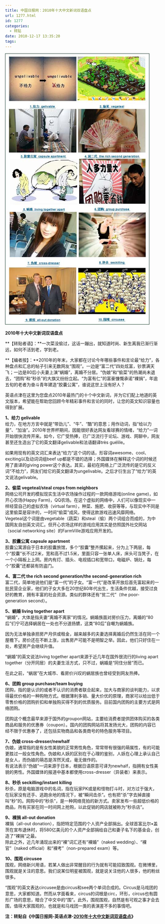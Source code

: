 ```yaml
---
title: 中国日报网：2010年十大中文新词双语盘点
url: 1277.html
id: 1277
categories:
  - 转贴
date: 2010-12-17 13:35:20
tags:
---
```


![](/images/attachments/month_1012/220101217132750.jpg)  
  

**2010年十大中文新词双语盘点**

  
**【转贴者语】：**一次菜没偷过，这话一蹦出，就知道时尚、新生离我已渐行渐远，如何不活到老，学到老。  
  
**【编者按】：**2010年的年末，大家都在讨论今年哪些事件和言论最“给力”，各种盘点和汇总的帖子引来无数网友“围观”。一边是“富二代”四处炫富，钞票满天飞；一边是80后小夫妻上演“蜗婚”，离婚不分居。“伪娘”和“偷菜”的热潮尚未退去，“团购”和“秒杀”的大旗又纷纷立起。“为富有仁”的富豪慷慨承诺“裸捐”，年逾五旬的老者为奋斗青年建造“胶囊公寓”，谁说这世上没有好人？  
  
英语点津在这里为您盘点2010年最热门的十个中文新词，并为它们配上地道的英文版本，希望能在帮助您回顾今年精彩事件和言论的同时，让您的英文知识容量也得到扩展。  
  
**1、给力 gelivable**  
给力，在地方方言中就是“带劲儿”、“牛”、“酷”的意思；用作动词，指“给以力量”、“加油”。2010年世界杯期间，因能很好表达网友看球赛的情绪，“给力”一词开始很快流传开来。如今，它广受热捧，已广泛流行于论坛、游戏、网聊中，网友甚至还生造出了它的英文翻译gelivable和法语翻译très guélile。  
  
如果用现有的英文词汇来表达“给力”这个词的话，形容词awesome、cool、exciting以及动词词组beef up都是不错的选择；外国媒体在解释这个词的时候还用了直译的giving power这个表达。其实，最初在网络上广泛流传的是它的反义词“不给力”，网友们给它的英文翻译为ungelivable。之后才衍生出了“给力”的英文说法gelivable。  
  
**2、偷菜 vegeteal/steal crops from neighbors**  
网络公司开发的模拟现实生活中农场操作过程的一款网络游戏(online game)，如开心农场(Happy Farm)，QQ农场。在这个虚拟的网络中，人们可以像现实中一样经营自己的虚拟农场（virtual farm），种菜、施肥、收获等等，与现实中不同是这里偷菜是容许的，一时间“偷菜”成风，使得这款游戏迅速风靡网络。  
Vegeteal这个词是由vegetable（蔬菜）和steal（偷）两个词组合而成的，为中国网友自创英文词汇。但开心农场这样的游戏应用其实是仿照国外社交网站（social networking site）的FarmVille游戏应用开发的。  
  
**3、胶囊公寓 capsule apartment**  
胶囊公寓源自于日本的胶囊旅馆，多个“胶囊”整齐摞起来，分为上下两层，每个“胶囊”长不过2米，宽和高不过1.5米，里面只容一张单人床，床头可当凳子，在一个小隔板上上网。房内有灯、插头、电视插口和宽带口，电磁炉、锅灶，每个“胶囊”还都装有防盗门。  
  
**4、富二代 the rich second generation/the second-generation rich**  
富二代，简单地说他们是“富一代”的子女。“富一代”是改革开放后首先富起来的一批民营企业家，他们的子女大多在20世纪80年代出生，生活条件优越，接受过良好的教育，拥有丰富的社会资源。类似的群体还有“贫二代”（the poor-generation second）。  
  
**5、蜗婚 living together apart**  
“蜗婚”，大体是指夫妻“离婚不离家”的情况。蜗婚族面对房价压力，离婚的“80后”们宁可选择蜗居在一处也不分道扬镳，这类“80后”自嘲为蜗婚族。  
  
因为无法单独承担房产月供或租金，越来越多的夫妻选择离婚后仍然生活在同一个屋檐下。房价还在不断上涨，出售房产可能不是明智之举。因此，他们只好住在一处，希望房产会继续升值。  
  
“蜗婚”的英文说法living together apart来源于近几年在国外很流行的living apart together（分开同居）的夫妻生活方式，只不过，蜗婚是“同住分居”而已。  
  
在此之前，“蜗居”在大城市、看房价兴叹的蜗居族也曾经受到网友热捧。  
  
**6、团购 group purchase/team buying**  
团购，指的是认识的或者不认识的消费者联合起来，加大与商家的谈判能力，以求得最优价格的一种购物方式。根据薄利多销、量大价优的原理，商家可以给出低于零售价格的团购折扣和单独购买得不到的优质服务。目前国内团购的主要方式是网络团购。  
  
团购这个概念最早来源于国外的groupon网站，主要给消费者提供团体购买的各类商品和服务的优惠券（coupon）。国内的团购网站将其发扬光大，团购的内容已经不限于优惠券了，还包括实物商品和各类商号的特色服务等项目。  
  
**7、伪娘 cross-dresser/newhalf**  
伪娘，通常指的是有女性美貌的正常男性角色，常常带有很强的萌属性，有的可能更胜过一般女性角色。伪娘和人妖的区别在于心理的鉴别，人妖在心理上承认自己是女人，而伪娘的萌态是浑然天成，毫无做作的。  
有说法表示“伪娘”一词来源于日本，根据日语原意可译为newhalf，指拥有女性美貌的男性。外国媒体的报道中基本都使用cross-dresser（异装者）来表示。  
  
**8、秒杀 seckilling/instant killing**  
秒杀，原是电脑游戏中的名词，指在玩家PK或是和怪物打斗时，对方过于强大，在玩家没有还手、逃跑余地的情况下，被“瞬间击杀”。也有把“杀”字去掉直接叫“秒”的。网购中的“秒杀”，是一种网络竞拍的新方式。卖家发布一些超低价格的商品，所有买家在同一时间网上抢购，以此促销的网店就被称为“秒杀店”。  
  
**9、裸捐 all-out donation**  
裸捐（all-out donation），指把特定范围的个人资产全部捐出。全球首富比尔•盖茨在宣布退休时，将580亿美元的个人资产全部捐给自己和妻子名下的基金会，创造了“裸捐”之最。  
除此之外，近几年涌现出来的“裸”词汇还有“裸婚”（naked wedding）、“裸官”（naked official）和“裸考”（non-prepared exam）等。  
  
**10、围观 circusee**  
围观，网络新兴用语，若某人做出非常醒目的行为就有可能招致围观。在微博里，围观就是关注的意思。我们说某位明星被围观，就是说关注他的人很多，他的粉丝很多。  
  
“围观”的英文表达circusee是由circus和see两个单词合成的。Circus是马戏团的意思，大家都知道。然而从字面看来，circus的词根是circ，环形，circus也有圆形广场的意思，暗合了中文中的“围”。此外，围观围观，自然是有可观之事才会去围，值得大家围观的，也就是和马戏团一类的表演差不多的事情吧。  
  
**注：转贴自《中国日报网-英语点津-[2010年十大中文新词双语盘点](http://www.chinadaily.com.cn/language_tips/trans/2010-12/14/content_11700875.htm)》**